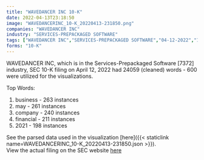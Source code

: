 ```yaml
---
title: "WAVEDANCER INC 10-K"
date: 2022-04-13T23:18:50
image: "WAVEDANCERINC_10-K_20220413-231850.png"
companies: "WAVEDANCER INC"
industry: "SERVICES-PREPACKAGED SOFTWARE"
tags: ["WAVEDANCER INC","SERVICES-PREPACKAGED SOFTWARE","04-12-2022","10-K"]
forms: "10-K"
---
```

WAVEDANCER INC, which is in the Services-Prepackaged Software [7372] industry, SEC 10-K filing on April 12, 2022 had 24059 (cleaned) words - 600 were utilized for the visualizations.

Top Words:
1. business - 263 instances
2. may - 261 instances
3. company - 240 instances
4. financial - 211 instances
5. 2021 - 198 instances


See the parsed data used in the visualization [here]({{< staticlink name=WAVEDANCERINC_10-K_20220413-231850.json >}}).  
View the actual filing on the SEC website [here](https://www.sec.gov/Archives/edgar/data/803578/0001437749-22-008763.txt)
